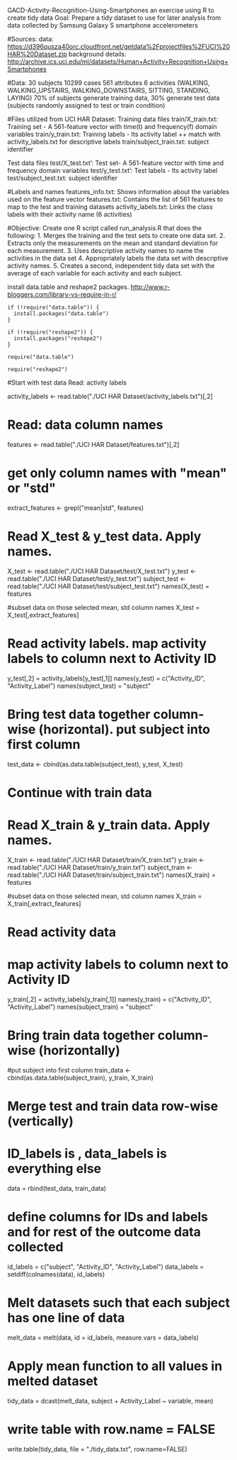 GACD-Activity-Recognition-Using-Smartphones
an exercise using R to create tidy data
Goal: Prepare a tidy dataset to use for later analysis 
from data collected by Samsung Galaxy S smartphone accelerometers 

#Sources:
data: https://d396qusza40orc.cloudfront.net/getdata%2Fprojectfiles%2FUCI%20HAR%20Dataset.zip
background details: http://archive.ics.uci.edu/ml/datasets/Human+Activity+Recognition+Using+Smartphones

#Data:
30 subjects
10299 cases
561 attributes
6 activities (WALKING, WALKING_UPSTAIRS, WALKING_DOWNSTAIRS, SITTING, STANDING, LAYING)
70% of subjects generate training data, 30% generate test data (subjects randomly assigned to test or train condition)

#Files utilized from UCI HAR Dataset:
Training data files
train/X_train.txt: Training set - A 561-feature vector with time(t) and frequency(f) domain variables
train/y_train.txt: Training labels - Its activity label ++ match with activity_labels.txt for descriptive labels
train/subject_train.txt: subject identifier

Test data files
test/X_test.txt’: Test set- A 561-feature vector with time and frequency domain variables
test/y_test.txt’: Test labels - Its activity label 
test/subject_test.txt: subject identifier

#Labels and names
features_info.txt: Shows information about the variables used on the feature vector
features.txt: Contains the list of 561 features to map to the test and training datasets
activity_labels.txt: Links the class labels with their activity name (6 activities)

#Objective: Create one R script called run_analysis.R that does the following: 
    1. Merges the training and the test sets to create one data set. 
    2. Extracts only the measurements on the mean and standard deviation for each measurement. 
    3. Uses descriptive activity names to name the activities in the data set 
    4. Appropriately labels the data set with descriptive activity names. 
    5. Creates a second, independent tidy data set with the average of each variable for each activity and each subject. 

install data.table and reshape2 packages. 
http://www.r-bloggers.com/library-vs-require-in-r/

```{r}
if (!require("data.table")) { 
  install.packages("data.table") 
} 
```

```
if (!require("reshape2")) { 
  install.packages("reshape2") 
} 
```

```
require("data.table") 
```

```
require("reshape2") 
```

#Start with test data Read: activity labels

activity_labels <- read.table("./UCI HAR Dataset/activity_labels.txt")[,2]

# Read: data column names
features <- read.table("./UCI HAR Dataset/features.txt")[,2]

# get only column names with "mean" or "std"
extract_features <- grepl("mean|std", features)

# Read X_test & y_test data. Apply names.
X_test <- read.table("./UCI HAR Dataset/test/X_test.txt")
y_test <- read.table("./UCI HAR Dataset/test/y_test.txt")
subject_test <- read.table("./UCI HAR Dataset/test/subject_test.txt")
names(X_test) = features

#subset data on those selected mean, std column names
X_test = X_test[,extract_features]

# Read activity labels. map activity labels to column next to Activity ID
y_test[,2] = activity_labels[y_test[,1]]
names(y_test) = c("Activity_ID", "Activity_Label")
names(subject_test) = "subject"

# Bring test data together column-wise (horizontal). put subject into first column
test_data <- cbind(as.data.table(subject_test), y_test, X_test)

# Continue with train data
# Read X_train & y_train data.  Apply names.

X_train <- read.table("./UCI HAR Dataset/train/X_train.txt")
y_train <- read.table("./UCI HAR Dataset/train/y_train.txt")
subject_train <- read.table("./UCI HAR Dataset/train/subject_train.txt")
names(X_train) = features

#subset data on those selected mean, std column names
X_train = X_train[,extract_features]

# Read activity data
# map activity labels to column next to Activity ID
y_train[,2] = activity_labels[y_train[,1]]
names(y_train) = c("Activity_ID", "Activity_Label")
names(subject_train) = "subject"

# Bring train data together column-wise (horizontally)
#put subject into first column
train_data <- cbind(as.data.table(subject_train), y_train, X_train)

# Merge test and train data row-wise (vertically)
# ID_labels is , data_labels is everything else
data = rbind(test_data, train_data)

# define columns for IDs and labels and for rest of the outcome data collected
id_labels = c("subject", "Activity_ID", "Activity_Label")
data_labels = setdiff(colnames(data), id_labels)

# Melt datasets such that each subject has one line of data 
melt_data = melt(data, id = id_labels, measure.vars = data_labels)

# Apply mean function to all values in melted dataset
tidy_data = dcast(melt_data, subject + Activity_Label ~ variable, mean)

# write table with row.name = FALSE
write.table(tidy_data, file = "./tidy_data.txt", row.name=FALSE)
